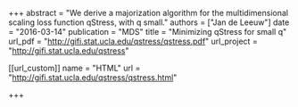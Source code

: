 +++
abstract = "We derive a majorization algorithm for the multidimensional scaling loss function qStress, with q small."
authors = ["Jan de Leeuw"]
date = "2016-03-14"
publication = "MDS"
title = "Minimizing qStress for small q"
url_pdf = "http://gifi.stat.ucla.edu/qstress/qstress.pdf"
url_project = "http://gifi.stat.ucla.edu/qstress"


[[url_custom]]
name = "HTML"
url = "http://gifi.stat.ucla.edu/qstress/qstress.html"

+++

